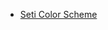 - [Seti Color Scheme](https://github.com/mbadolato/iTerm2-Color-Schemes/blob/master/schemes/Seti.itermcolors)
